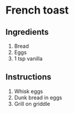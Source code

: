 # French toast

## Ingredients
1. Bread
2. Eggs
3. 1 tsp vanilla

## Instructions
1. Whisk eggs
1. Dunk bread in eggs
1. Grill on griddle
